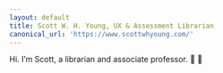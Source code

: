 ```yaml
---
layout: default
title: Scott W. H. Young, UX & Assessment Librarian
canonical_url: 'https://www.scottwhyoung.com/'
---
```

Hi. I’m Scott, a librarian and associate professor. <span class="emoji-spin">🌸</span> <span class="emoji-spin">🪼</span>
